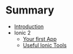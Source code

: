 # Summary

* [Introduction](README.md)
* Ionic 2
   * [Your first App](ionic/ionic_1.md)
   * [Useful Ionic Tools](ionic_1.md)
